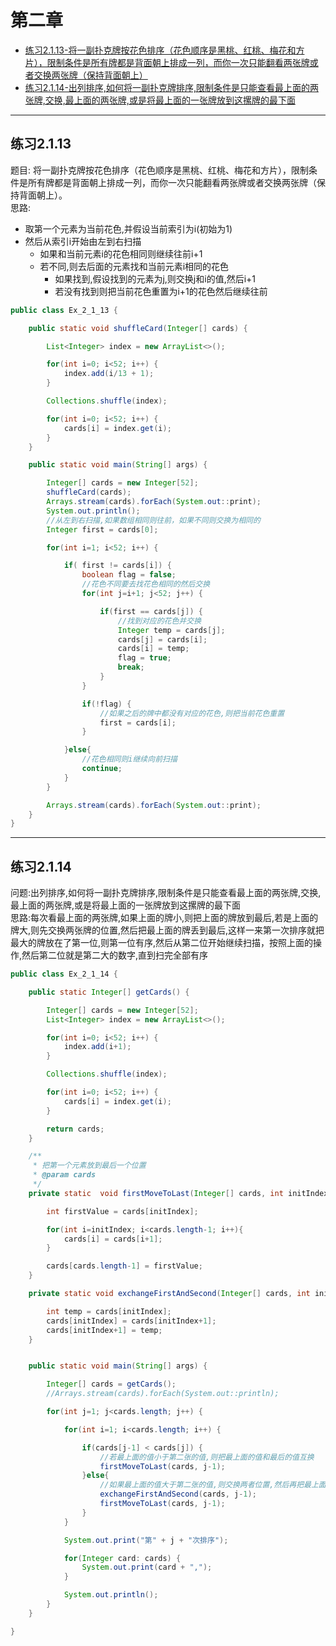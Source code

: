 # 第二章
- <a href="#p2-1-13">练习2.1.13-将一副扑克牌按花色排序（花色顺序是黑桃、红桃、梅花和方片），限制条件是所有牌都是背面朝上排成一列，而你一次只能翻看两张牌或者交换两张牌（保持背面朝上）</a>
- <a href="#p2-1-14">练习2.1.14-出列排序,如何将一副扑克牌排序,限制条件是只能查看最上面的两张牌,交换,最上面的两张牌,或是将最上面的一张牌放到这摞牌的最下面</a>
--------
## <a id="p2-1-13">练习2.1.13</a>

题目: 将一副扑克牌按花色排序（花色顺序是黑桃、红桃、梅花和方片），限制条件是所有牌都是背面朝上排成一列，而你一次只能翻看两张牌或者交换两张牌（保持背面朝上）。  
思路:  
- 取第一个元素为当前花色,并假设当前索引为i(初始为1)
- 然后从索引i开始由左到右扫描  
  - 如果和当前元素i的花色相同则继续往前i+1  
  - 若不同,则去后面的元素找和当前元素i相同的花色  
    - 如果找到,假设找到的元素为j,则交换j和i的值,然后i+1  
    - 若没有找到则把当前花色重置为i+1的花色然后继续往前  
```java 
public class Ex_2_1_13 {

    public static void shuffleCard(Integer[] cards) {

        List<Integer> index = new ArrayList<>();

        for(int i=0; i<52; i++) {
            index.add(i/13 + 1);
        }

        Collections.shuffle(index);

        for(int i=0; i<52; i++) {
            cards[i] = index.get(i);
        }
    }

    public static void main(String[] args) {

        Integer[] cards = new Integer[52];
        shuffleCard(cards);
        Arrays.stream(cards).forEach(System.out::print);
        System.out.println();
        //从左到右扫描,如果数组相同则往前，如果不同则交换为相同的
        Integer first = cards[0];

        for(int i=1; i<52; i++) {

            if( first != cards[i]) {
                boolean flag = false;
                //花色不同要去找花色相同的然后交换
                for(int j=i+1; j<52; j++) {

                    if(first == cards[j]) {
                        //找到对应的花色并交换
                        Integer temp = cards[j];
                        cards[j] = cards[i];
                        cards[i] = temp;
                        flag = true;
                        break;
                    }
                }

                if(!flag) {
                    //如果之后的牌中都没有对应的花色,则把当前花色重置
                    first = cards[i];
                }

            }else{
                //花色相同则i继续向前扫描
                continue;
            }
        }

        Arrays.stream(cards).forEach(System.out::print);
    }
}

```
----
## <a id="p2-1-14">练习2.1.14</a>
问题:出列排序,如何将一副扑克牌排序,限制条件是只能查看最上面的两张牌,交换,最上面的两张牌,或是将最上面的一张牌放到这摞牌的最下面  
思路:每次看最上面的两张牌,如果上面的牌小,则把上面的牌放到最后,若是上面的牌大,则先交换两张牌的位置,然后把最上面的牌丢到最后,这样一来第一次排序就把最大的牌放在了第一位,则第一位有序,然后从第二位开始继续扫描，按照上面的操作,然后第二位就是第二大的数字,直到扫完全部有序
```java
public class Ex_2_1_14 {

    public static Integer[] getCards() {

        Integer[] cards = new Integer[52];
        List<Integer> index = new ArrayList<>();

        for(int i=0; i<52; i++) {
            index.add(i+1);
        }

        Collections.shuffle(index);

        for(int i=0; i<52; i++) {
            cards[i] = index.get(i);
        }

        return cards;
    }

    /**
     * 把第一个元素放到最后一个位置
     * @param cards
     */
    private static  void firstMoveToLast(Integer[] cards, int initIndex) {

        int firstValue = cards[initIndex];

        for(int i=initIndex; i<cards.length-1; i++){
            cards[i] = cards[i+1];
        }

        cards[cards.length-1] = firstValue;
    }

    private static void exchangeFirstAndSecond(Integer[] cards, int initIndex) {

        int temp = cards[initIndex];
        cards[initIndex] = cards[initIndex+1];
        cards[initIndex+1] = temp;
    }


    public static void main(String[] args) {

        Integer[] cards = getCards();
        //Arrays.stream(cards).forEach(System.out::println);

        for(int j=1; j<cards.length; j++) {

            for(int i=1; i<cards.length; i++) {

                if(cards[j-1] < cards[j]) {
                    //若最上面的值小于第二张的值,则把最上面的值和最后的值互换
                    firstMoveToLast(cards, j-1);
                }else{
                    //如果最上面的值大于第二张的值,则交换两者位置,然后再把最上面的值丢到最后去
                    exchangeFirstAndSecond(cards, j-1);
                    firstMoveToLast(cards, j-1);
                }
            }

            System.out.print("第" + j + "次排序");

            for(Integer card: cards) {
                System.out.print(card + ",");
            }

            System.out.println();
        }
    }

}
```